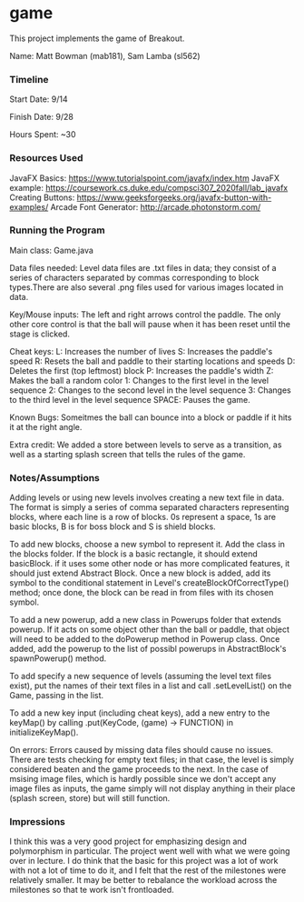 game
====

This project implements the game of Breakout.

Name: Matt Bowman (mab181), Sam Lamba (sl562)

### Timeline

Start Date: 9/14

Finish Date: 9/28

Hours Spent: ~30

### Resources Used
JavaFX Basics: https://www.tutorialspoint.com/javafx/index.htm
JavaFX example: https://coursework.cs.duke.edu/compsci307_2020fall/lab_javafx
Creating Buttons: https://www.geeksforgeeks.org/javafx-button-with-examples/
Arcade Font Generator: http://arcade.photonstorm.com/

### Running the Program

Main class:
Game.java

Data files needed: 
Level data files are .txt files in data; they consist of a series of characters
separated by commas corresponding to block types.There are also several .png files
used for various images located in data.

Key/Mouse inputs:
The left and right arrows control the paddle. The only other core control is that the
ball will pause when it has been reset until the stage is clicked.

Cheat keys:
L: Increases the number of lives
S: Increases the paddle's speed
R: Resets the ball and paddle to their starting locations and speeds
D: Deletes the first (top leftmost) block
P: Increases the paddle's width
Z: Makes the ball a random color
1: Changes to the first level in the level sequence
2: Changes to the second level in the level sequence
3: Changes to the third level in the level sequence
SPACE: Pauses the game.

Known Bugs:
Someitmes the ball can bounce into a block or paddle if it hits it at the right angle.


Extra credit:
We added a store between levels to serve as a transition, as well as
a starting splash screen that tells the rules of the game.

### Notes/Assumptions
Adding levels or using new levels involves creating a new text file in data.
The format is simply a series of comma separated characters representing blocks,
where each line is a row of blocks. 0s represent a space, 1s are basic blocks,
B is for boss block and S is shield blocks.

To add new blocks, choose a new symbol to represent it. Add the class in the blocks
folder. If the block is a basic rectangle, it should extend basicBlock. if it uses
some other node or has more complicated features, it should just extend Abstract Block.
Once a new block is added, add its symbol to the conditional statement in Level's
createBlockOfCorrectType() method; once done, the block can be read in from files with
its chosen symbol.

To add a new powerup, add a new class in Powerups folder that extends powerup. If it
acts on some object other than the ball or paddle, that object will need to be
added to the doPowerup method in Powerup class. Once added, add the powerup to the
list of possibl powerups in AbstractBlock's spawnPowerup() method.

To add specify a new sequence of levels (assuming the level text files exist),
put the names of their text files in a list and call .setLevelList() on the Game, 
passing in the list.

To add a new key input (including cheat keys), add a new entry to the keyMap() by
calling .put(KeyCode, (game) -> FUNCTION) in initializeKeyMap().

On errors:
Errors caused by missing data files should cause no issues. There are tests checking for empty text files; in that case,
the level is simply considered beaten and the game proceeds to the next. In the case of msising image files, which is hardly possible since we don't
accept any image files as inputs, the game simply will not display anything in their place (splash screen, store) but will still function.



### Impressions
I think this was a very good project for emphasizing design and polymorphism in
particular. The project went well with what we were going over in lecture.
I do think that the basic for this project was a lot of work with not a lot of time
to do it, and I felt that the rest of the milestones were relatively smaller. It
may be better to rebalance the workload across the milestones so that te work
isn't frontloaded.
